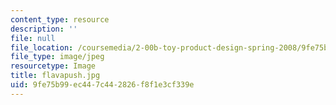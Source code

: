```yaml
---
content_type: resource
description: ''
file: null
file_location: /coursemedia/2-00b-toy-product-design-spring-2008/9fe75b99ec447c442826f8f1e3cf339e_flavapush.jpg
file_type: image/jpeg
resourcetype: Image
title: flavapush.jpg
uid: 9fe75b99-ec44-7c44-2826-f8f1e3cf339e
---
```

